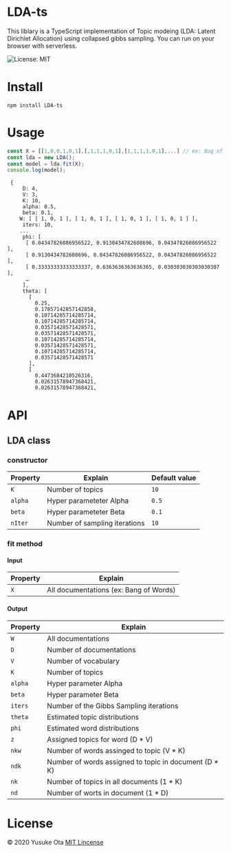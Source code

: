 # LDA-ts

This liblary is a TypeScript implementation of Topic modeing (LDA: Latent Dirichlet Allocation) using collapsed gibbs sampling.
You can run on your browser with serverless.

![License: MIT](https://img.shields.io/badge/License-MIT-green.svg)

# Install

```
npm install LDA-ts
```

# Usage
``` typescript
const X = [[1,0,0,1,0,1],[,1,1,1,0,1],[1,1,1,1,0,1],...] // ex: Bag of words
const lda = new LDA();
const model = lda.fit(X);
console.log(model);
```
```
 {
     D: 4,
     V: 3,
     K: 10,
     alpha: 0.5,
     beta: 0.1,
    W: [ [ 1, 0, 1 ], [ 1, 0, 1 ], [ 1, 0, 1 ], [ 1, 0, 1 ] ],
     iters: 10,
    ...
     phi: [
      [ 0.04347826086956522, 0.9130434782608696, 0.04347826086956522 ],
      [ 0.9130434782608696, 0.04347826086956522, 0.04347826086956522 ],
      [ 0.33333333333333337, 0.6363636363636365, 0.030303030303030307 ],
      …
     ],
     theta: [
       [
         0.25,
         0.17857142857142858,
         0.10714285714285714,
         0.10714285714285714,
         0.03571428571428571,
         0.03571428571428571,
         0.10714285714285714,
         0.03571428571428571,
         0.10714285714285714,
         0.03571428571428571
       ],
       [
         0.4473684210526316,
         0.02631578947368421,
         0.02631578947368421,
```


# API
## LDA class

### constructor

|  Property  |  Explain  | Default value |
| ---- | ---- | ---- |
|  `K`  |  Number of topics  | `10` |
|  `alpha`  |  Hyper parameteter Alpha  | `0.5` |
|  `beta`  |  Hyper parameteter Beta  | `0.1` |
|  `nIter`  |  Number of sampling iterations  | `10` |

### fit method

#### Input
|  Property  |  Explain  |
| ---- | ---- | 
|  `X`  |  All documentations (ex: Bang of Words)  |

#### Output
|  Property  |  Explain  |
| ---- | ---- |
|  `W`  |  All documentations  |
|  `D`  |  Number of documentations  |
|  `V`  |  Number of vocabulary  |
|  `K`  |  Number of topics  |
|  `alpha`  |  Hyper parameter Alpha  |
|  `beta`  |  Hyper parameter Beta  |
|  `iters`  |  Number of the Gibbs Sampling iterations  |
|  `theta`  |  Estimated topic distributions  |
|  `phi`  |  Estimated word distributions |
|  `z`  | Assigned topics for word (D * V)  |
|  `nkw`  | Number of words assinged to topic (V * K)  |
|  `ndk`  | Number of words assigned to topic in document (D * K)  |
|  `nk`  | Number of topics in all documents (1 * K)  |
|  `nd`  | Number of worts in document (1 * D)  |

  
# License
© 2020 Yusuke Ota [MIT Lincense]()
